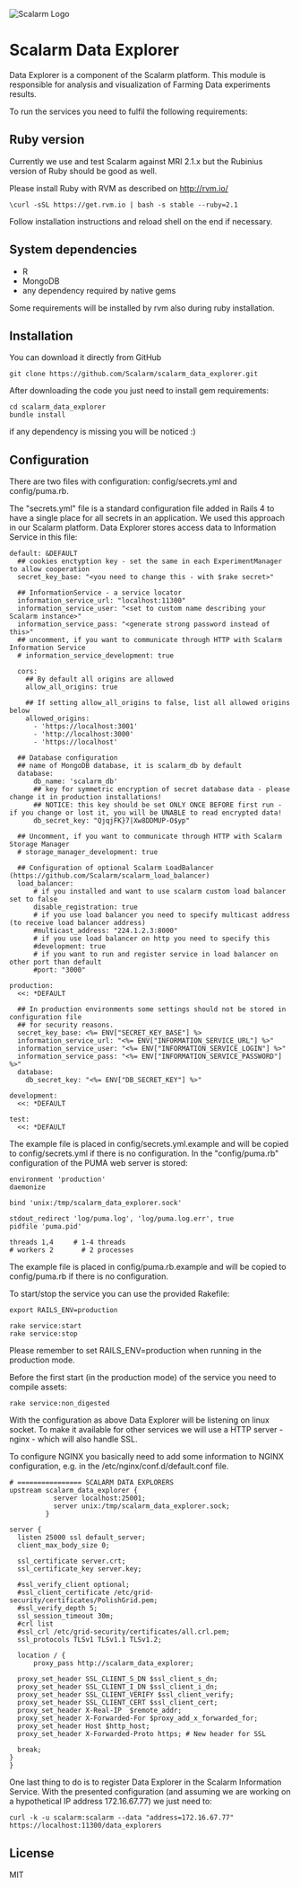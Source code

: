 ![Scalarm Logo](http://scalarm.com/images/scalarmNiebieskiemale.png)

Scalarm Data Explorer
==========================

Data Explorer is a component of the Scalarm platform. This module is responsible for
analysis and visualization of Farming Data experiments results.

To run the services you need to fulfil the following requirements:

Ruby version
------------

Currently we use and test Scalarm against MRI 2.1.x but the Rubinius version of Ruby should be good as well.

Please install Ruby with RVM as described on http://rvm.io/
```
\curl -sSL https://get.rvm.io | bash -s stable --ruby=2.1
```

Follow installation instructions and reload shell on the end if necessary.


System dependencies
-------------------

* R
* MongoDB
* any dependency required by native gems

Some requirements will be installed by rvm also during ruby installation.


Installation
------------

You can download it directly from GitHub

```
git clone https://github.com/Scalarm/scalarm_data_explorer.git
```

After downloading the code you just need to install gem requirements:

```
cd scalarm_data_explorer
bundle install
```

if any dependency is missing you will be noticed :)


Configuration
-------------

There are two files with configuration: config/secrets.yml and config/puma.rb.

The "secrets.yml" file is a standard configuration file added in Rails 4 to have a single place for all secrets in
an application. We used this approach in our Scalarm platform. Data Explorer stores access data to
Information Service in this file:

```
default: &DEFAULT
  ## cookies enctyption key - set the same in each ExperimentManager to allow cooperation
  secret_key_base: "<you need to change this - with $rake secret>"

  ## InformationService - a service locator
  information_service_url: "localhost:11300"
  information_service_user: "<set to custom name describing your Scalarm instance>"
  information_service_pass: "<generate strong password instead of this>"
  ## uncomment, if you want to communicate through HTTP with Scalarm Information Service
  # information_service_development: true

  cors:
    ## By default all origins are allowed
    allow_all_origins: true

    ## If setting allow_all_origins to false, list all allowed origins below
    allowed_origins:
      - 'https://localhost:3001'
      - 'http://localhost:3000'
      - 'https://localhost'

  ## Database configuration
  ## name of MongoDB database, it is scalarm_db by default
  database:
      db_name: 'scalarm_db'
      ## key for symmetric encryption of secret database data - please change it in production installations!
      ## NOTICE: this key should be set ONLY ONCE BEFORE first run - if you change or lost it, you will be UNABLE to read encrypted data!
      db_secret_key: "QjqjFK}7|Xw8DDMUP-O$yp"

  ## Uncomment, if you want to communicate through HTTP with Scalarm Storage Manager
  # storage_manager_development: true

  ## Configuration of optional Scalarm LoadBalancer (https://github.com/Scalarm/scalarm_load_balancer)
  load_balancer:
      # if you installed and want to use scalarm custom load balancer set to false
      disable_registration: true
      # if you use load balancer you need to specify multicast address (to receive load balancer address)
      #multicast_address: "224.1.2.3:8000"
      # if you use load balancer on http you need to specify this
      #development: true
      # if you want to run and register service in load balancer on other port than default
      #port: "3000"

production:
  <<: *DEFAULT

  ## In production environments some settings should not be stored in configuration file
  ## for security reasons.
  secret_key_base: <%= ENV["SECRET_KEY_BASE"] %>
  information_service_url: "<%= ENV["INFORMATION_SERVICE_URL"] %>"
  information_service_user: "<%= ENV["INFORMATION_SERVICE_LOGIN"] %>"
  information_service_pass: "<%= ENV["INFORMATION_SERVICE_PASSWORD"] %>"
  database:
    db_secret_key: "<%= ENV["DB_SECRET_KEY"] %>"

development:
  <<: *DEFAULT

test:
  <<: *DEFAULT
```
The example file is placed in config/secrets.yml.example and will be copied to config/secrets.yml if there is no configuration.
In the "config/puma.rb" configuration of the PUMA web server is stored:

```
environment 'production'
daemonize

bind 'unix:/tmp/scalarm_data_explorer.sock'

stdout_redirect 'log/puma.log', 'log/puma.log.err', true
pidfile 'puma.pid'

threads 1,4     # 1-4 threads
# workers 2       # 2 processes
```
The example file is placed in config/puma.rb.example and will be copied to config/puma.rb if there is no configuration.

To start/stop the service you can use the provided Rakefile:

```
export RAILS_ENV=production
```


```
rake service:start
rake service:stop
```
Please remember to set RAILS_ENV=production when running in the production mode.

Before the first start (in the production mode) of the service you need to compile assets:
```
rake service:non_digested
```

With the configuration as above Data Explorer will be listening on linux socket. To make it available for other services we will use a HTTP server - nginx - which will also handle SSL.

To configure NGINX you basically need to add some information to NGINX configuration, e.g. in the /etc/nginx/conf.d/default.conf file.

```
# ================ SCALARM DATA EXPLORERS
upstream scalarm_data_explorer {
           server localhost:25001;
           server unix:/tmp/scalarm_data_explorer.sock;
         }

server {
  listen 25000 ssl default_server;
  client_max_body_size 0;

  ssl_certificate server.crt;
  ssl_certificate_key server.key;

  #ssl_verify_client optional;
  #ssl_client_certificate /etc/grid-security/certificates/PolishGrid.pem;
  #ssl_verify_depth 5;
  ssl_session_timeout 30m;
  #crl list
  #ssl_crl /etc/grid-security/certificates/all.crl.pem;
  ssl_protocols TLSv1 TLSv1.1 TLSv1.2;

  location / {
      proxy_pass http://scalarm_data_explorer;

  proxy_set_header SSL_CLIENT_S_DN $ssl_client_s_dn;
  proxy_set_header SSL_CLIENT_I_DN $ssl_client_i_dn;
  proxy_set_header SSL_CLIENT_VERIFY $ssl_client_verify;
  proxy_set_header SSL_CLIENT_CERT $ssl_client_cert;
  proxy_set_header X-Real-IP  $remote_addr;
  proxy_set_header X-Forwarded-For $proxy_add_x_forwarded_for;
  proxy_set_header Host $http_host;
  proxy_set_header X-Forwarded-Proto https; # New header for SSL

  break;
}
}
```

One last thing to do is to register Data Explorer in the Scalarm Information Service. With the presented configuration (and assuming we are working on a hypothetical IP address 172.16.67.77) we just need to:
```
curl -k -u scalarm:scalarm --data "address=172.16.67.77" https://localhost:11300/data_explorers
```


License
-------------

MIT

